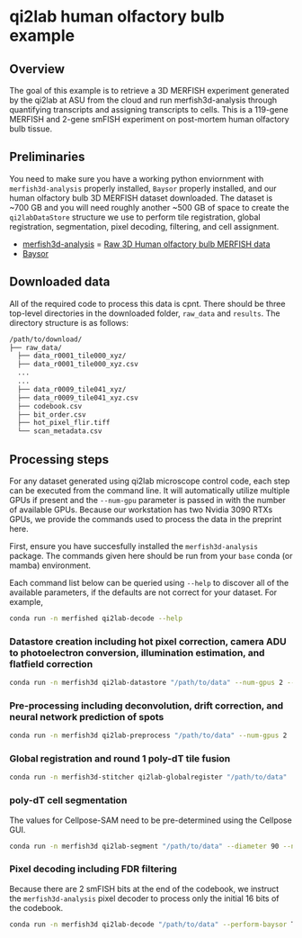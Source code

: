 # qi2lab human olfactory bulb example

## Overview

The goal of this example is to retrieve a 3D MERFISH experiment generated by the qi2lab at ASU from the cloud and run merfish3d-analysis through quantifying transcripts and assigning transcripts to cells. This is a 119-gene MERFISH and 2-gene smFISH experiment on post-mortem human olfactory bulb tissue.

## Preliminaries

You need to make sure you have a working python enviornment with `merfish3d-analysis` properly installed, `Baysor` properly installed, and our human olfactory bulb 3D MERFISH dataset downloaded. The dataset is ~700 GB and you will need roughly another ~500 GB of space to create the `qi2labDataStore` structure we use to perform tile registration, global registration, segmentation, pixel decoding, filtering, and cell assignment.

- [merfish3d-analysis](https://www.github.com/qi2lab/merfish3d-analysis)
= [Raw 3D Human olfactory bulb MERFISH data](https://www.dropbox.com/scl/fo/gwtgsfoa5t65b0wszzamn/ANIjNG6s6RZRHaplw6xCJeQ?rlkey=wzsoq3f0gou4az64yv794r8pi&st=nj1q2fhh&dl=0)
- [Baysor](https://github.com/kharchenkolab/Baysor)

## Downloaded data

All of the required code to process this data is cpnt. There should be three top-level directories in the downloaded folder, `raw_data` and `results`. The directory structure is as follows:

```bash
/path/to/download/ 
├── raw_data/ 
  ├── data_r0001_tile000_xyz/
  ├── data_r0001_tile000_xyz.csv
  ...
  ...
  ├── data_r0009_tile041_xyz/
  ├── data_r0009_tile041_xyz.csv
  ├── codebook.csv
  ├── bit_order.csv
  ├── hot_pixel_flir.tiff
  └── scan_metadata.csv
```

## Processing steps

For any dataset generated using qi2lab microscope control code, each step can be executed from the command line. It will automatically utilize multiple GPUs if present and the `--num-gpu` parameter is passed in with the number of available GPUs. Because our workstation has two Nvidia 3090 RTXs GPUs, we provide the commands used to process the data in the preprint here.

First, ensure you have succesfully installed the `merfish3d-analysis` package. The commands given here should be run from your `base` conda (or mamba) environment.

Each command list below can be queried using `--help` to discover all of the available parameters, if the defaults are not correct for your dataset. For example,
```bash
conda run -n merfished qi2lab-decode --help
```

### Datastore creation including hot pixel correction, camera ADU to photoelectron conversion, illumination estimation, and flatfield correction

```bash
conda run -n merfish3d qi2lab-datastore "/path/to/data" --num-gpus 2 --hot-pixel-image "hot_pixel_flir.tiff"
```

### Pre-processing including deconvolution, drift correction, and neural network prediction of spots

```bash
conda run -n merfish3d qi2lab-preprocess "/path/to/data" --num-gpus 2
```

### Global registration and round 1 poly-dT tile fusion

```bash
conda run -n merfish3d-stitcher qi2lab-globalregister "/path/to/data"
``` 

### poly-dT cell segmentation

The values for Cellpose-SAM need to be pre-determined using the Cellpose GUI.

```bash
conda run -n merfish3d qi2lab-segment "/path/to/data" --diameter 90 --normalization-low 0.5 --normalization-high 99.0 --cellprobthreshold 
```

### Pixel decoding including FDR filtering

Because there are 2 smFISH bits at the end of the codebook, we instruct the `merfish3d-analysis` pixel decoder to process only the initial 16 bits of the codebook.

```bash
conda run -n merfish3d qi2lab-decode "/path/to/data" --perform-baysor True --num-gpus 2 --merfish-bits 16
```